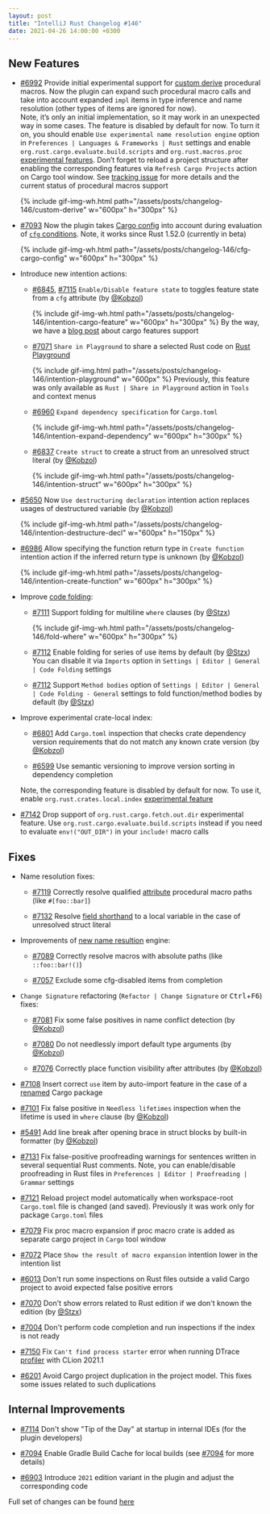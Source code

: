 ```yaml
---
layout: post
title: "IntelliJ Rust Changelog #146"
date: 2021-04-26 14:00:00 +0300
---
```



## New Features

* [#6992] Provide initial experimental support for [custom derive]
  procedural macros. Now the plugin can expand such procedural macro calls and take into account expanded `impl` items
  in type inference and name resolution (other types of items are ignored for now).<br/>
  Note, it’s only an initial implementation,
  so it may work in an unexpected way in some cases. The feature is disabled by default for now. To turn it on, you
  should enable `Use experimental name resolution engine` option in `Preferences | Languages & Frameworks | Rust`
  settings and enable `org.rust.cargo.evaluate.build.scripts` and `org.rust.macros.proc` [experimental features][experimental features].
  Don’t forget to reload a project structure after enabling the corresponding features via `Refresh Cargo Projects`
  action on Cargo tool window. See [tracking issue](https://github.com/intellij-rust/intellij-rust/issues/6908) for
  more details and the current status of procedural macros support

  {% include gif-img-wh.html path="/assets/posts/changelog-146/custom-derive" w="600px" h="300px" %}

* [#7093] Now the plugin takes [Cargo config] into account during evaluation of [`cfg` conditions][cfg].
  Note, it works since Rust 1.52.0 (currently in beta)

  {% include gif-img-wh.html path="/assets/posts/changelog-146/cfg-cargo-config" w="600px" h="300px" %}

* Introduce new intention actions:

  * [#6845], [#7115] `Enable/Disable feature state` to toggles feature state from a `cfg` attribute (by [@Kobzol])

    {% include gif-img-wh.html path="/assets/posts/changelog-146/intention-cargo-feature" w="600px" h="300px" %}
    By the way, we have a [blog post][cargo features blogpost] about cargo features support

  * [#7071] `Share in Playground` to share a selected Rust code on [Rust Playground](https://play.rust-lang.org)

    {% include gif-img.html path="/assets/posts/changelog-146/intention-playground" w="600px" %}
    Previously, this feature was only available as `Rust | Share in Playground` action in `Tools` and context menus

  * [#6960] `Expand dependency specification` for `Cargo.toml`

    {% include gif-img-wh.html path="/assets/posts/changelog-146/intention-expand-dependency" w="600px" h="300px" %}

  * [#6837] `Create struct` to create a struct from an unresolved struct literal (by [@Kobzol])

    {% include gif-img-wh.html path="/assets/posts/changelog-146/intention-struct" w="600px" h="300px" %}

* [#5650] Now `Use destructuring declaration` intention action replaces usages of destructured variable (by [@Kobzol])

  {% include gif-img-wh.html path="/assets/posts/changelog-146/intention-destructure-decl" w="600px" h="150px" %}

* [#6986] Allow specifying the function return type in `Create function` intention action if the inferred return type is unknown (by [@Kobzol])

  {% include gif-img-wh.html path="/assets/posts/changelog-146/intention-create-function" w="600px" h="300px" %}

* Improve [code folding]:

  * [#7111] Support folding for multiline `where` clauses (by [@Stzx])

    {% include gif-img-wh.html path="/assets/posts/changelog-146/fold-where" w="600px" h="300px" %}

  * [#7112] Enable folding for series of use items by default (by [@Stzx])<br>
    You can disable it via `Imports` option in `Settings | Editor | General | Code Folding` settings

  * [#7112] Support `Method bodies` option of `Settings | Editor | General | Code Folding - General` settings
    to fold function/method bodies by default (by [@Stzx])

* Improve experimental crate-local index:

  * [#6801] Add `Cargo.toml` inspection that checks crate dependency version requirements that do not match any known crate version (by [@Kobzol])

  * [#6599] Use semantic versioning to improve version sorting in dependency completion

  Note, the corresponding feature is disabled by default for now. To use it, enable
  `org.rust.crates.local.index` [experimental feature][experimental features]

* [#7142] Drop support of `org.rust.cargo.fetch.out.dir` experimental feature.
  Use `org.rust.cargo.evaluate.build.scripts` instead if you need to evaluate
  `env!("OUT_DIR")` in your `include!` macro calls

## Fixes

* Name resolution fixes:

  * [#7119] Correctly resolve qualified [attribute](https://doc.rust-lang.org/reference/procedural-macros.html#attribute-macros) procedural macro paths (like `#[foo::bar]`)

  * [#7132] Resolve [field shorthand](https://doc.rust-lang.org/edition-guide/rust-2018/data-types/field-init-shorthand.html) to a local variable in the case of unresolved struct literal

* Improvements of [new name resultion](https://github.com/intellij-rust/intellij-rust/issues/6217) engine:

  * [#7089] Correctly resolve macros with absolute paths (like `::foo::bar!()`)

  * [#7057] Exclude some cfg-disabled items from completion

* `Change Signature` refactoring (`Refactor | Change Signature` or <kbd>Ctrl</kbd>+<kbd>F6</kbd>) fixes:

  * [#7081] Fix some false positives in name conflict detection (by [@Kobzol])

  * [#7080] Do not needlessly import default type arguments (by [@Kobzol])

  * [#7076] Correctly place function visibility after attributes (by [@Kobzol])

* [#7108] Insert correct `use` item by auto-import feature in the case of a [renamed](https://doc.rust-lang.org/cargo/reference/specifying-dependencies.html#renaming-dependencies-in-cargotoml) Cargo package

* [#7101] Fix false positive in `Needless lifetimes` inspection when the lifetime is used in `where` clause (by [@Kobzol])

* [#5491] Add line break after opening brace in struct blocks by built-in formatter (by [@Kobzol])

* [#7131] Fix false-positive proofreading warnings for sentences written in several sequential Rust comments.
  Note, you can enable/disable proofreading in Rust files in `Preferences | Editor | Proofreading | Grammar` settings

* [#7121] Reload project model automatically when workspace-root `Cargo.toml` file is changed (and saved).
  Previously it was work only for package `Cargo.toml` files

* [#7079] Fix proc macro expansion if proc macro crate is added as separate cargo project in `Cargo` tool window

* [#7072] Place `Show the result of macro expansion` intention lower in the intention list

* [#6013] Don't run some inspections on Rust files outside a valid Cargo project to avoid expected false positive errors

* [#7070] Don't show errors related to Rust edition if we don't known the edition (by [@Stzx])

* [#7004] Don't perform code completion and run inspections if the index is not ready

* [#7150] Fix `Can't find process starter` error when running DTrace [profiler](https://plugins.jetbrains.com/plugin/8182-rust/docs/rust-profiler.html) with CLion 2021.1

* [#6201] Avoid Cargo project duplication in the project model. This fixes some issues related to such duplications

## Internal Improvements

* [#7114] Don't show "Tip of the Day" at startup in internal IDEs (for the plugin developers)

* [#7094] Enable Gradle Build Cache for local builds
  (see [#7094](https://github.com/intellij-rust/intellij-rust/pull/7094) for more details)

* [#6903] Introduce `2021` edition variant in the plugin and adjust the corresponding code

Full set of changes can be found [here](https://github.com/intellij-rust/intellij-rust/milestone/54?closed=1)

[@Kobzol]: https://github.com/Kobzol
[@Stzx]: https://github.com/Stzx

[#5491]: https://github.com/intellij-rust/intellij-rust/pull/5491
[#5650]: https://github.com/intellij-rust/intellij-rust/pull/5650
[#6013]: https://github.com/intellij-rust/intellij-rust/pull/6013
[#6201]: https://github.com/intellij-rust/intellij-rust/pull/6201
[#6599]: https://github.com/intellij-rust/intellij-rust/pull/6599
[#6801]: https://github.com/intellij-rust/intellij-rust/pull/6801
[#6837]: https://github.com/intellij-rust/intellij-rust/pull/6837
[#6845]: https://github.com/intellij-rust/intellij-rust/pull/6845
[#6903]: https://github.com/intellij-rust/intellij-rust/pull/6903
[#6960]: https://github.com/intellij-rust/intellij-rust/pull/6960
[#6986]: https://github.com/intellij-rust/intellij-rust/pull/6986
[#6992]: https://github.com/intellij-rust/intellij-rust/pull/6992
[#7004]: https://github.com/intellij-rust/intellij-rust/pull/7004
[#7046]: https://github.com/intellij-rust/intellij-rust/pull/7046
[#7057]: https://github.com/intellij-rust/intellij-rust/pull/7057
[#7070]: https://github.com/intellij-rust/intellij-rust/pull/7070
[#7071]: https://github.com/intellij-rust/intellij-rust/pull/7071
[#7072]: https://github.com/intellij-rust/intellij-rust/pull/7072
[#7076]: https://github.com/intellij-rust/intellij-rust/pull/7076
[#7079]: https://github.com/intellij-rust/intellij-rust/pull/7079
[#7080]: https://github.com/intellij-rust/intellij-rust/pull/7080
[#7081]: https://github.com/intellij-rust/intellij-rust/pull/7081
[#7089]: https://github.com/intellij-rust/intellij-rust/pull/7089
[#7093]: https://github.com/intellij-rust/intellij-rust/pull/7093
[#7094]: https://github.com/intellij-rust/intellij-rust/pull/7094
[#7100]: https://github.com/intellij-rust/intellij-rust/pull/7100
[#7101]: https://github.com/intellij-rust/intellij-rust/pull/7101
[#7108]: https://github.com/intellij-rust/intellij-rust/pull/7108
[#7111]: https://github.com/intellij-rust/intellij-rust/pull/7111
[#7112]: https://github.com/intellij-rust/intellij-rust/pull/7112
[#7114]: https://github.com/intellij-rust/intellij-rust/pull/7114
[#7115]: https://github.com/intellij-rust/intellij-rust/pull/7115
[#7119]: https://github.com/intellij-rust/intellij-rust/pull/7119
[#7121]: https://github.com/intellij-rust/intellij-rust/pull/7121
[#7131]: https://github.com/intellij-rust/intellij-rust/pull/7131
[#7132]: https://github.com/intellij-rust/intellij-rust/pull/7132
[#7142]: https://github.com/intellij-rust/intellij-rust/pull/7142
[#7150]: https://github.com/intellij-rust/intellij-rust/pull/7150

[custom derive]: https://doc.rust-lang.org/reference/procedural-macros.html#derive-macros
[experimental features]: https://plugins.jetbrains.com/plugin/8182-rust/docs/rust-faq.html#experimental-features
[Cargo config]: https://doc.rust-lang.org/cargo/reference/config.html
[cfg]: https://doc.rust-lang.org/reference/conditional-compilation.html
[cargo features blogpost]: https://blog.jetbrains.com/clion/2020/10/intellij-rust-new-functionality-for-cargo-features/
[code folding]: https://www.jetbrains.com/help/idea/working-with-source-code.html#code_folding
